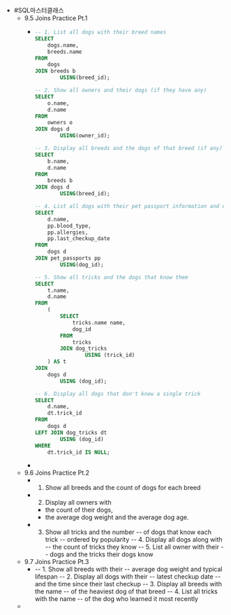 - #SQL마스터클래스
	- 9.5 Joins Practice Pt.1
		- ```sql
		  -- 1. List all dogs with their breed names
		  SELECT
		      dogs.name,
		      breeds.name
		  FROM
		      dogs
		  JOIN breeds b
		          USING(breed_id);
		  
		  -- 2. Show all owners and their dogs (if they have any)
		  SELECT
		      o.name,
		      d.name
		  FROM
		      owners o
		  JOIN dogs d
		          USING(owner_id);
		  
		  -- 3. Display all breeds and the dogs of that breed (if any)
		  SELECT
		      b.name,
		      d.name
		  FROM
		      breeds b
		  JOIN dogs d
		          USING(breed_id);
		  
		  -- 4. List all dogs with their pet passport information and owner data (if avaliable)
		  SELECT
		      d.name,
		      pp.blood_type,
		      pp.allergies,
		      pp.last_checkup_date
		  FROM
		      dogs d
		  JOIN pet_passports pp
		          USING(dog_id);
		  
		  -- 5. Show all tricks and the dogs that know them
		  SELECT
		      t.name,
		      d.name
		  FROM
		      (
		          SELECT
		              tricks.name name,
		              dog_id
		          FROM
		              tricks
		          JOIN dog_tricks
		                  USING (trick_id)
		      ) AS t
		  JOIN 
		      dogs d
		          USING (dog_id);
		  
		  -- 6. Display all dogs that don't know a single trick
		  SELECT
		      d.name,
		      dt.trick_id
		  FROM
		      dogs d
		  LEFT JOIN dog_tricks dt
		          USING (dog_id)
		  WHERE
		      dt.trick_id IS NULL;
		  
		  ```
		-
	- 9.6 Joins Practice Pt.2
		- 1. Show all breeds and the count of dogs for each breed
		- 2. Display all owners with
			- the count of their dogs,
			- the average dog weight and the average dog age.
		- 3. Show all tricks and the number
		  -- of dogs that know each trick
		  -- ordered by popularity
		  -- 4. Display all dogs along with
		  -- the count of tricks they know
		  -- 5. List all owner with their
		  -- dogs and the tricks their dogs know
	- 9.7 Joins Practice Pt.3
		- -- 1. Show all breeds with their
		  -- average dog weight and typical lifespan
		  -- 2. Display all dogs with their
		  -- latest checkup date
		  -- and the time since their last checkup
		  -- 3. Display all breeds with the name
		  -- of the heaviest dog of that breed
		  -- 4. List all tricks with the name
		  -- of the dog who learned it most recently
	-